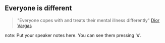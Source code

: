 ##  Everyone is different

> "Everyone copes with and treats their mental illness differently"
> [Dior Vargas](http://diorvargas.com/)

note:
    Put your speaker notes here.
    You can see them pressing 's'.
